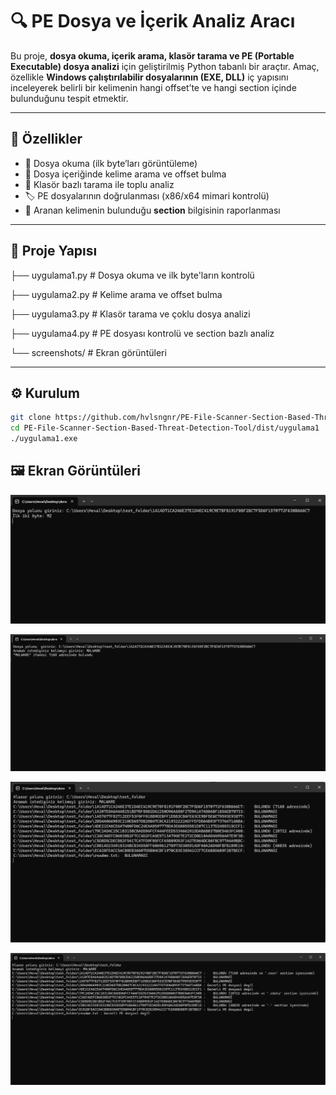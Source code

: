 # 🔍 PE Dosya ve İçerik Analiz Aracı

Bu proje, **dosya okuma, içerik arama, klasör tarama ve PE (Portable Executable) dosya analizi** için geliştirilmiş Python tabanlı bir araçtır. Amaç, özellikle **Windows çalıştırılabilir dosyalarının (EXE, DLL)** iç yapısını inceleyerek belirli bir kelimenin hangi offset’te ve hangi section içinde bulunduğunu tespit etmektir.

---

## 🚀 Özellikler
- 📂 Dosya okuma (ilk byte’ları görüntüleme)  
- 🔎 Dosya içeriğinde kelime arama ve offset bulma  
- 📁 Klasör bazlı tarama ile toplu analiz  
- 🏷️ PE dosyalarının doğrulanması (x86/x64 mimari kontrolü)  
- 📌 Aranan kelimenin bulunduğu **section** bilgisinin raporlanması  

---

## 📂 Proje Yapısı
├── uygulama1.py # Dosya okuma ve ilk byte'ların kontrolü

├── uygulama2.py # Kelime arama ve offset bulma

├── uygulama3.py # Klasör tarama ve çoklu dosya analizi

├── uygulama4.py # PE dosyası kontrolü ve section bazlı analiz

└── screenshots/ # Ekran görüntüleri


---

## ⚙️ Kurulum
```bash
git clone https://github.com/hvlsngnr/PE-File-Scanner-Section-Based-Threat-Detection-Tool.git
cd PE-File-Scanner-Section-Based-Threat-Detection-Tool/dist/uygulama1
./uygulama1.exe
```

## 🖼️ Ekran Görüntüleri
![Uygulama 1](https://github.com/hvlsngnr/PE-File-Scanner-Section-Based-Threat-Detection-Tool/blob/main/screenshots/uygulama1.png)

![Uygulama 2](https://github.com/hvlsngnr/PE-File-Scanner-Section-Based-Threat-Detection-Tool/blob/main/screenshots/uygulama2.png)

![Uygulama 3](https://github.com/hvlsngnr/PE-File-Scanner-Section-Based-Threat-Detection-Tool/blob/main/screenshots/uygulama3.png)

![Uygulama 4](https://github.com/hvlsngnr/PE-File-Scanner-Section-Based-Threat-Detection-Tool/blob/main/screenshots/uygulama4.png)

